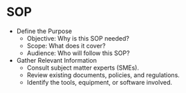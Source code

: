 # SOP
- Define the Purpose
  - Objective: Why is this SOP needed?
  - Scope: What does it cover?
  - Audience: Who will follow this SOP?
- Gather Relevant Information
  - Consult subject matter experts (SMEs).
  - Review existing documents, policies, and regulations.
  - Identify the tools, equipment, or software involved.
